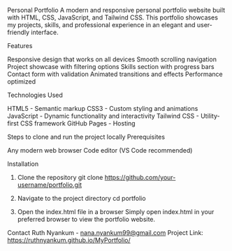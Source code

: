 Personal Portfolio
A modern and responsive personal portfolio website built with HTML, CSS, JavaScript, and Tailwind CSS. This portfolio showcases my projects, skills, and professional experience in an elegant and user-friendly interface.

Features

Responsive design that works on all devices
Smooth scrolling navigation
Project showcase with filtering options
Skills section with progress bars
Contact form with validation
Animated transitions and effects
Performance optimized

Technologies Used

HTML5 - Semantic markup
CSS3 - Custom styling and animations
JavaScript - Dynamic functionality and interactivity
Tailwind CSS - Utility-first CSS framework
GitHub Pages - Hosting

Steps to clone and run the project locally
Prerequisites

Any modern web browser
Code editor (VS Code recommended)

Installation

1. Clone the repository
git clone https://github.com/your-username/portfolio.git

2. Navigate to the project directory
cd portfolio

3. Open the index.html file in a browser
Simply open index.html in your preferred browser to view the portfolio website.

Contact
Ruth Nyankum - nana.nyankum99@gmail.com
Project Link: https://ruthnyankum.github.io/MyPortfolio/

